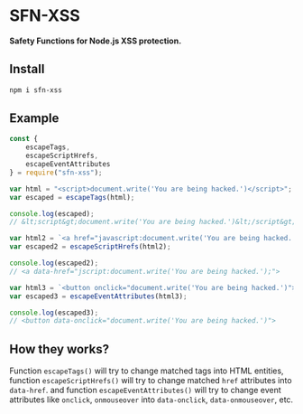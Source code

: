 # SFN-XSS

**Safety Functions for Node.js XSS protection.**

## Install

```sh
npm i sfn-xss
```

## Example

```javascript
const {
    escapeTags,
    escapeScriptHrefs,
    escapeEventAttributes
} = require("sfn-xss");

var html = "<script>document.write('You are being hacked.')</script>";
var escaped = escapeTags(html);

console.log(escaped);
// &lt;script&gt;document.write('You are being hacked.')&lt;/script&gt;

var html2 = `<a href="javascript:document.write('You are being hacked.');">`;
var escaped2 = escapeScriptHrefs(html2);

console.log(escaped2);
// <a data-href="jscript:document.write('You are being hacked.');">

var html3 = `<button onclick="document.write('You are being hacked.')">`;
var escaped3 = escapeEventAttributes(html3);

console.log(escaped3);
// <button data-onclick="document.write('You are being hacked.')">
```

## How they works?

Function `escapeTags()` will try to change matched tags into HTML entities,
function `escapeScriptHrefs()` will try to change matched `href` attributes 
into `data-href`. and function `escapeEventAttributes()` will try to change 
event attributes like `onclick`, `onmouseover` into `data-onclick`, 
`data-onmouseover`, etc.